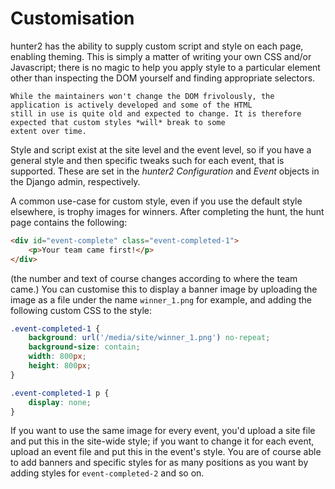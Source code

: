# Customisation

hunter2 has the ability to supply custom script and style on each page, enabling theming. This is simply a matter of
writing your own CSS and/or Javascript; there is no magic to help you apply style to a particular element other than
inspecting the DOM yourself and finding appropriate selectors.

```{warning}
While the maintainers won't change the DOM frivolously, the application is actively developed and some of the HTML
still in use is quite old and expected to change. It is therefore expected that custom styles *will* break to some
extent over time.
```

Style and script exist at the site level and the event level, so if you have a general style and then specific tweaks
such for each event, that is supported. These are set in the *hunter2 Configuration* and *Event* objects in the
Django admin, respectively.

A common use-case for custom style, even if you use the default style elsewhere, is trophy images for winners. After
completing the hunt, the hunt page contains the following:

```html
<div id="event-complete" class="event-completed-1">
    <p>Your team came first!</p>
</div>
```

(the number and text of course changes according to where the team came.) You can customise this to display a banner
image by uploading the image as a file under the name `winner_1.png` for example, and adding the following custom
CSS to the style:

```css
.event-completed-1 {
    background: url('/media/site/winner_1.png') no-repeat;
    background-size: contain;
    width: 800px;
    height: 800px;
}

.event-completed-1 p {
    display: none;
}
```

If you want to use the same image for every event, you'd upload a site file and put this in the site-wide style;
if you want to change it for each event, upload an event file and put this in the event's style. You are of course
able to add banners and specific styles for as many positions as you want by adding styles for `event-completed-2`
and so on.

